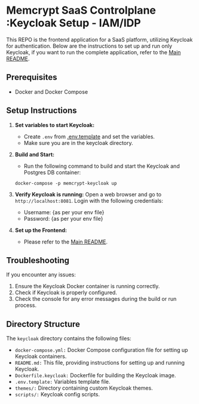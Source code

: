 # Memcrypt SaaS Controlplane :Keycloak Setup - IAM/IDP

This REPO is the frontend application for a SaaS platform, utilizing Keycloak for authentication. Below are the instructions to set up and run only Keycloak, if you want to run the complete application, refer to the [Main README](../README.md).

## Prerequisites

- Docker and Docker Compose

## Setup Instructions

1. **Set variables to start Keycloak:**

   - Create `.env` from [.env.template](./.env.template) and set the variables.
   - Make sure you are in the keycloak directory.

2. **Build and Start:**

   - Run the following command to build and start the Keycloak and Postgres DB container:

   ```
   docker-compose -p memcrypt-keycloak up
   ```

3. **Verify Keycloak is running:**
   Open a web browser and go to `http://localhost:8081`. Login with the following credentials:

   - Username: {as per your env file}
   - Password: {as per your env file}

4. **Set up the Frontend:**

   - Please refer to the [Main README](../README.md).

## Troubleshooting

If you encounter any issues:

1. Ensure the Keycloak Docker container is running correctly.
2. Check if Keycloak is properly configured.
3. Check the console for any error messages during the build or run process.

## Directory Structure

The `keycloak` directory contains the following files:

- `docker-compose.yml:` Docker Compose configuration file for setting up Keycloak containers.
- `README.md:` This file, providing instructions for setting up and running Keycloak.
- `Dockerfile.keycloak:` Dockerfile for building the Keycloak image.
- `.env.template:` Variables template file.
- `themes/:` Directory containing custom Keycloak themes.
- `scripts/:` Keycloak config scripts.

